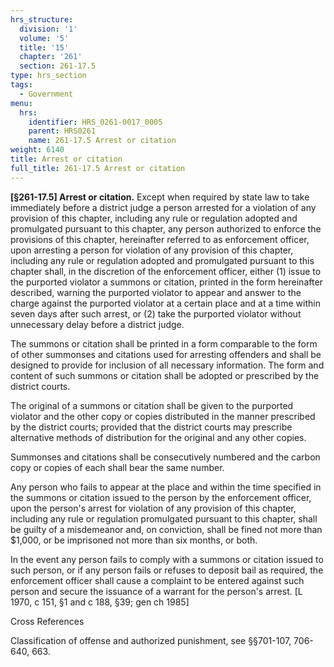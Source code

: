 ```yaml
---
hrs_structure:
  division: '1'
  volume: '5'
  title: '15'
  chapter: '261'
  section: 261-17.5
type: hrs_section
tags:
  - Government
menu:
  hrs:
    identifier: HRS_0261-0017_0005
    parent: HRS0261
    name: 261-17.5 Arrest or citation
weight: 6140
title: Arrest or citation
full_title: 261-17.5 Arrest or citation
---
```

**[§261-17.5] Arrest or citation.** Except when required by state law to take immediately before a district judge a person arrested for a violation of any provision of this chapter, including any rule or regulation adopted and promulgated pursuant to this chapter, any person authorized to enforce the provisions of this chapter, hereinafter referred to as enforcement officer, upon arresting a person for violation of any provision of this chapter, including any rule or regulation adopted and promulgated pursuant to this chapter shall, in the discretion of the enforcement officer, either (1) issue to the purported violator a summons or citation, printed in the form hereinafter described, warning the purported violator to appear and answer to the charge against the purported violator at a certain place and at a time within seven days after such arrest, or (2) take the purported violator without unnecessary delay before a district judge.

The summons or citation shall be printed in a form comparable to the form of other summonses and citations used for arresting offenders and shall be designed to provide for inclusion of all necessary information. The form and content of such summons or citation shall be adopted or prescribed by the district courts.

The original of a summons or citation shall be given to the purported violator and the other copy or copies distributed in the manner prescribed by the district courts; provided that the district courts may prescribe alternative methods of distribution for the original and any other copies.

Summonses and citations shall be consecutively numbered and the carbon copy or copies of each shall bear the same number.

Any person who fails to appear at the place and within the time specified in the summons or citation issued to the person by the enforcement officer, upon the person's arrest for violation of any provision of this chapter, including any rule or regulation promulgated pursuant to this chapter, shall be guilty of a misdemeanor and, on conviction, shall be fined not more than $1,000, or be imprisoned not more than six months, or both.

In the event any person fails to comply with a summons or citation issued to such person, or if any person fails or refuses to deposit bail as required, the enforcement officer shall cause a complaint to be entered against such person and secure the issuance of a warrant for the person's arrest. [L 1970, c 151, §1 and c 188, §39; gen ch 1985]

Cross References

Classification of offense and authorized punishment, see §§701-107, 706-640, 663.